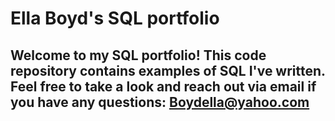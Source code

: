 # Ella Boyd's SQL portfolio

## Welcome to my SQL portfolio! This code repository contains examples of SQL I've written. Feel free to take a look and reach out via email if you have any questions: Boydella@yahoo.com

